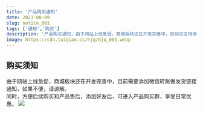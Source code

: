 ```yaml
---
title: '产品购买通知'
date: 2023-08-09
slug: notice_001
tags: ['通知','购买']
description: '产品购买通知，由于网站上线急促，商城板块还在开发完善中，目前仅支持添加好友转账'
image: https://cdn.tuiqiao.cc/hjq/hjq_001.webp
---
```

## 购买须知
由于网站上线急促，商城板块还在开发完善中，目前需要添加微信转账做发货链接通知，如果不便，请谅解。<br>
同时，方便后续购买和产品售后，添加好友后，可进入产品购买群，享受日常优惠。
<img src="https://cdn.tuiqiao.cc/site/sxcqrcode.jpg" />
